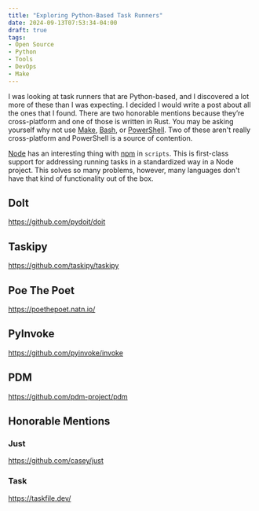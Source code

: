```yaml
---
title: "Exploring Python-Based Task Runners"
date: 2024-09-13T07:53:34-04:00
draft: true
tags:
- Open Source
- Python
- Tools
- DevOps
- Make
---
```


I was looking at task runners that are Python-based, and I discovered a lot more of these than I was expecting. I decided I would write a post about all the ones that I found. There are two honorable mentions because they’re cross-platform and one of those is written in Rust. You may be asking yourself why not use [Make](https://www.gnu.org/software/make/), [Bash](https://www.gnu.org/software/make/), or [PowerShell](https://github.com/PowerShell/PowerShell). Two of these aren't really cross-platform and PowerShell is a source of contention. 

[Node](https://nodejs.org/) has an interesting thing with [npm](https://www.npmjs.com/) in `scripts`. This is first-class support for addressing running tasks in a standardized way in a Node project. This solves so many problems, however, many languages don't have that kind of functionality out of the box. 

## DoIt

https://github.com/pydoit/doit

## Taskipy

https://github.com/taskipy/taskipy

## Poe The Poet

https://poethepoet.natn.io/

## PyInvoke

https://github.com/pyinvoke/invoke

## PDM

https://github.com/pdm-project/pdm

## Honorable Mentions

### Just

https://github.com/casey/just

### Task

https://taskfile.dev/
